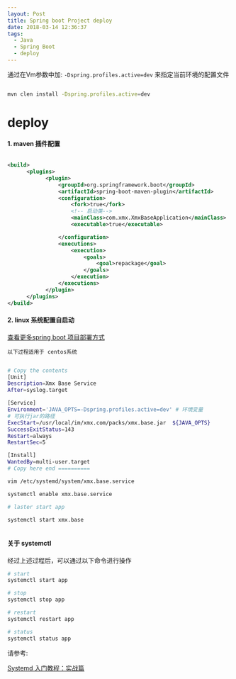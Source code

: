 ```yaml
---
layout: Post
title: Spring boot Project deploy
date: 2018-03-14 12:36:37
tags:
  - Java
  - Spring Boot
  - deploy
---
```



通过在Vm参数中加: `-Dspring.profiles.active=dev` 来指定当前环境的配置文件

```bash

mvn clen install -Dspring.profiles.active=dev

```

# deploy 

#### 1. maven 插件配置

```xml

<build>
      <plugins>
            <plugin>
                <groupId>org.springframework.boot</groupId>
                <artifactId>spring-boot-maven-plugin</artifactId>
                <configuration>
                    <fork>true</fork>
                    <!-- 启动类-->
                    <mainClass>com.xmx.XmxBaseApplication</mainClass>
                    <executable>true</executable>

                </configuration>
                <executions>
                    <execution>
                        <goals>
                            <goal>repackage</goal>
                        </goals>
                    </execution>
                </executions>
            </plugin>
      </plugins>
</build>
```



#### 2. linux 系统配置自启动

[查看更多spring boot 项目部署方式](https://docs.spring.io/spring-boot/docs/current/reference/htmlsingle/#deployment)

``以下过程适用于 centos系统``

```bash

# Copy the contents
[Unit]
Description=Xmx Base Service
After=syslog.target

[Service]
Environment='JAVA_OPTS=-Dspring.profiles.active=dev' # 环境变量
# 可执行jar的路径
ExecStart=/usr/local/im/xmx.com/packs/xmx.base.jar  ${JAVA_OPTS}    
SuccessExitStatus=143
Restart=always
RestartSec=5

[Install]
WantedBy=multi-user.target
# Copy here end ==========

vim /etc/systemd/system/xmx.base.service

systemctl enable xmx.base.service

# laster start app

systemctl start xmx.base
 
```

#### 关于 systemctl

经过上述过程后，可以通过以下命令进行操作

```bash
# start
systemctl start app

# stop
systemctl stop app

# restart
systemctl restart app

# status
systemctl status app


```

请参考:

[Systemd 入门教程：实战篇](http://www.ruanyifeng.com/blog/2016/03/systemd-tutorial-part-two.html)
